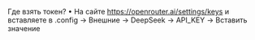 Где взять токен?
• На сайте https://openrouter.ai/settings/keys и вставляете в .config -> Внешние -> DeepSeek -> API_KEY -> Вставить значение
